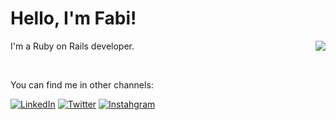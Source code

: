 #  Hello, I'm Fabi! 

<img align='right' src="https://c.tenor.com/uWHd-STTyFIAAAAM/asteroid-in-love-mari-morino.gif" widht="215">

<p>I'm a Ruby on Rails developer.</p>
<br>

<p>You can find me in other channels:</p>

[![LinkedIn](https://img.shields.io/badge/linkedin-blue?style=for-the-badge&logo=linkedin&logoColor=white)](https://www.linkedin.com/in/fabiana-ramos-ab8609205/)
[![Twitter](https://img.shields.io/badge/twitter-00A2E8?style=for-the-badge&logo=twitter&logoColor=white)](https://twitter.com/bubblyly)
[![Instahgram](https://img.shields.io/badge/instagram-F10C66?style=for-the-badge&logo=instagram&logoColor=white)](https://www.instagram.com/drinkmypotion/)
